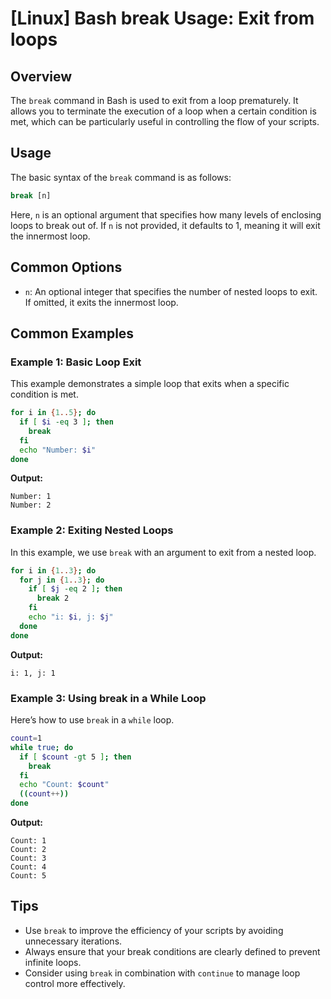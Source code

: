 # [Linux] Bash break Usage: Exit from loops

## Overview
The `break` command in Bash is used to exit from a loop prematurely. It allows you to terminate the execution of a loop when a certain condition is met, which can be particularly useful in controlling the flow of your scripts.

## Usage
The basic syntax of the `break` command is as follows:

```bash
break [n]
```

Here, `n` is an optional argument that specifies how many levels of enclosing loops to break out of. If `n` is not provided, it defaults to 1, meaning it will exit the innermost loop.

## Common Options
- `n`: An optional integer that specifies the number of nested loops to exit. If omitted, it exits the innermost loop.

## Common Examples

### Example 1: Basic Loop Exit
This example demonstrates a simple loop that exits when a specific condition is met.

```bash
for i in {1..5}; do
  if [ $i -eq 3 ]; then
    break
  fi
  echo "Number: $i"
done
```
**Output:**
```
Number: 1
Number: 2
```

### Example 2: Exiting Nested Loops
In this example, we use `break` with an argument to exit from a nested loop.

```bash
for i in {1..3}; do
  for j in {1..3}; do
    if [ $j -eq 2 ]; then
      break 2
    fi
    echo "i: $i, j: $j"
  done
done
```
**Output:**
```
i: 1, j: 1
```

### Example 3: Using break in a While Loop
Here’s how to use `break` in a `while` loop.

```bash
count=1
while true; do
  if [ $count -gt 5 ]; then
    break
  fi
  echo "Count: $count"
  ((count++))
done
```
**Output:**
```
Count: 1
Count: 2
Count: 3
Count: 4
Count: 5
```

## Tips
- Use `break` to improve the efficiency of your scripts by avoiding unnecessary iterations.
- Always ensure that your break conditions are clearly defined to prevent infinite loops.
- Consider using `break` in combination with `continue` to manage loop control more effectively.